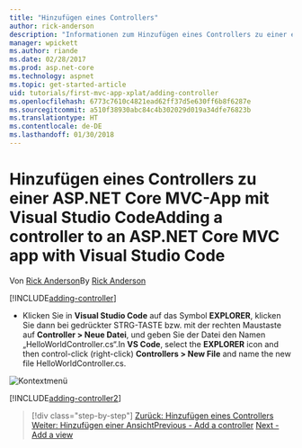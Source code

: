 ```yaml
---
title: "Hinzufügen eines Controllers"
author: rick-anderson
description: "Informationen zum Hinzufügen eines Controllers zu einer einfachen ASP.NET Core MVC-App"
manager: wpickett
ms.author: riande
ms.date: 02/28/2017
ms.prod: asp.net-core
ms.technology: aspnet
ms.topic: get-started-article
uid: tutorials/first-mvc-app-xplat/adding-controller
ms.openlocfilehash: 6773c7610c4821ead62ff37d5e630ff6b8f6287e
ms.sourcegitcommit: a510f38930abc84c4b302029d019a34dfe76823b
ms.translationtype: HT
ms.contentlocale: de-DE
ms.lasthandoff: 01/30/2018
---
```

# <a name="adding-a-controller-to-an-aspnet-core-mvc-app-with-visual-studio-code"></a><span data-ttu-id="9e844-103">Hinzufügen eines Controllers zu einer ASP.NET Core MVC-App mit Visual Studio Code</span><span class="sxs-lookup"><span data-stu-id="9e844-103">Adding a controller to an ASP.NET Core MVC app with Visual Studio Code</span></span>

<span data-ttu-id="9e844-104">Von [Rick Anderson](https://twitter.com/RickAndMSFT)</span><span class="sxs-lookup"><span data-stu-id="9e844-104">By [Rick Anderson](https://twitter.com/RickAndMSFT)</span></span>

[!INCLUDE[adding-controller](../../includes/mvc-intro/adding-controller1.md)]

* <span data-ttu-id="9e844-105">Klicken Sie in **Visual Studio Code** auf das Symbol **EXPLORER**, klicken Sie dann bei gedrückter STRG-TASTE bzw. mit der rechten Maustaste auf **Controller > Neue Datei**, und geben Sie der Datei den Namen „HelloWorldController.cs“.</span><span class="sxs-lookup"><span data-stu-id="9e844-105">In **VS Code**, select the **EXPLORER** icon and then control-click (right-click) **Controllers > New File** and name the new file HelloWorldController.cs.</span></span>

 ![Kontextmenü](adding-controller/_static/new_file.png)

[!INCLUDE[adding-controller2](../../includes/mvc-intro/adding-controller2.md)]

>[!div class="step-by-step"]
<span data-ttu-id="9e844-107">[Zurück: Hinzufügen eines Controllers](start-mvc.md)
[Weiter: Hinzufügen einer Ansicht](adding-view.md)</span><span class="sxs-lookup"><span data-stu-id="9e844-107">[Previous - Add a controller](start-mvc.md)
[Next - Add a view](adding-view.md)</span></span>  
